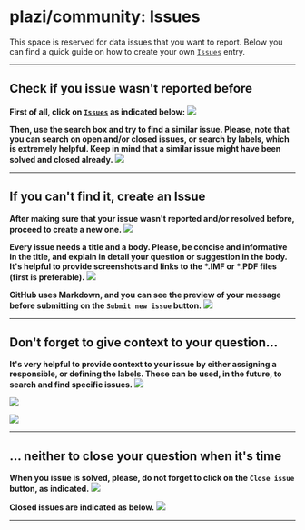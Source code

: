 # plazi/community: Issues

This space is reserved for data issues that you want to report. Below you can find a quick guide on how to create your own [`Issues`](https://github.com/plazi/community/issues) entry.

---

## Check if you issue wasn't reported before

**First of all, click on [`Issues`](https://github.com/plazi/community/issues) as indicated below:**
![](https://i.imgur.com/XfZAOTk.jpg)

**Then, use the search box and try to find a similar issue. Please, note that you can search on open and/or closed issues, or search by labels, which is extremely helpful. Keep in mind that a similar issue might have been solved and closed already.**
![](https://i.imgur.com/LVQYhBh.jpg)

---

## If you can't find it, create an Issue

**After making sure that your issue wasn't reported and/or resolved before, proceed to create a new one.**
![](https://i.imgur.com/79MU5OM.jpg)

**Every issue needs a title and a body. Please, be concise and informative in the title, and explain in detail your question or suggestion in the body. It's helpful to provide screenshots and links to the \*.IMF or \*.PDF files (first is preferable).**
![](https://i.imgur.com/vl8U9jg.jpg)

**GitHub uses Markdown, and you can see the preview of your message before submitting on the `Submit new issue` button.**
![](https://i.imgur.com/lfNuX0B.jpg)

---

## Don't forget to give context to your question...

**It's very helpful to provide context to your issue by either assigning a responsible, or defining the labels. These can be used, in the future, to search and find specific issues.**
![](https://i.imgur.com/IwSJoQ2.jpg)

![](https://i.imgur.com/DXny1yf.jpg)

![](https://i.imgur.com/Y0I5miU.jpg)

---

## ... neither to close your question when it's time

**When you issue is solved, please, do not forget to click on the `Close issue` button, as indicated.**
![](https://i.imgur.com/pf3Zdll.jpg)

**Closed issues are indicated as below.**
![](https://i.imgur.com/yFTZqUX.jpg)

---